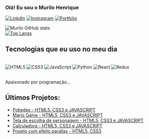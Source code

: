 ### Olá! Eu sou o Murilo Henrique 


[![LinkdIn](https://img.shields.io/badge/LinkedIn-0077B5?style=for-the-badge&logo=linkedin&logoColor=white)](https://www.linkedin.com/in/murilo-henrique-10073b207/)
[![Instragram](https://img.shields.io/badge/Instagram-E4405F?style=for-the-badge&logo=instagram&logoColor=white)](https://www.instagram.com/murilo.frontend/)
[![Portfolio](https://img.shields.io/badge/Blogger-FF5722?style=for-the-badge&logo=blogger&logoColor=white)](https://murilobahr.github.io/portfolio/)

![Murilo GitHub stats](https://github-readme-stats.vercel.app/api?username=MuriloBahr&show_icons=true&theme=onedark)<br/>
[![Top Langs](https://github-readme-stats.vercel.app/api/top-langs/?username=MuriloBahr&layout=compact)](https://github.com/MuriloBahr/github-readme-stats)

## Tecnologias que eu uso no meu dia

<div style="display: inline_block"><br/>

  <img align="center" alt="HTML5" src="https://img.shields.io/badge/HTML-239120?style=for-the-badge&logo=html5&logoColor=white"/>
  <img align="center" alt="CSS3" src="https://img.shields.io/badge/CSS-239120?&style=for-the-badge&logo=css3&logoColor=white"/>
  <img align="center" alt="JavaScript" src="https://img.shields.io/badge/JavaScript-F7DF1E?style=for-the-badge&logo=javascript&logoColor=black"/>
  <img align="center" alt="Python" src="https://img.shields.io/badge/Python-14354C?style=for-the-badge&logo=python&logoColor=white"/>
  <img align="center" alt="React" src="https://img.shields.io/badge/React-20232A?style=for-the-badge&logo=react&logoColor=61DAFB"/>
  <img align="center" alt="Redux" src="https://img.shields.io/badge/Redux-593D88?style=for-the-badge&logo=redux&logoColor=white"/>

</div><br/>

Apaixonado por programação...

## Últimos Projetos:
- [Pokedex - HTML5, CSS3 e JAVASCRIPT](https://murilobahr.github.io/pokedex/)<br/>
- [Mario Game - HTML5, CSS3 e JAVASCRIPT](https://murilobahr.github.io/projeto-mario/)<br/>
- [Tela de escolha de personagem - HTML5, CSS3 e JAVASCRIPT](https://murilobahr.github.io/projeto-marvel/)<br/>
- [Calculadora - HTML5, CSS3 e JAVASCRIPT](https://murilobahr.github.io/training/Calculadora/)<br/>
- [Projeto com efeito parallax - HTML5, CSS3](https://murilobahr.github.io/projeto-cordel/)<br/>
